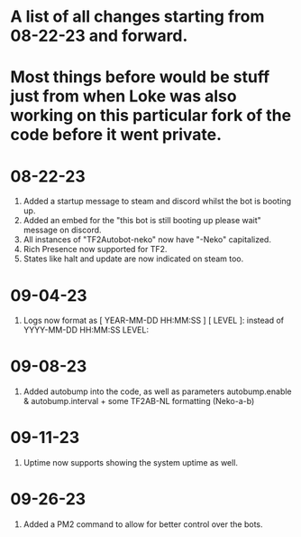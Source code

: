 # A list of all changes starting from 08-22-23 and forward.
# Most things before would be stuff just from when Loke was also working on this particular fork of the code before it went private.
# 08-22-23
1. Added a startup message to steam and discord whilst the bot is booting up.
2. Added an embed for the "this bot is still booting up please wait" message on discord.
3. All instances of "TF2Autobot-neko" now have "-Neko" capitalized.
4. Rich Presence now supported for TF2. 
5. States like halt and update are now indicated on steam too.
# 09-04-23
1. Logs now format as [ YEAR-MM-DD HH:MM:SS ] [ LEVEL ]: instead of YYYY-MM-DD HH:MM:SS LEVEL:
# 09-08-23
1. Added autobump into the code, as well as parameters autobump.enable & autobump.interval + some TF2AB-NL formatting (Neko-a-b)
# 09-11-23
1. Uptime now supports showing the system uptime as well.
# 09-26-23
1. Added a PM2 command to allow for better control over the bots.
